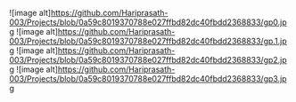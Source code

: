 ![image alt]https://github.com/Hariprasath-003/Projects/blob/0a59c8019370788e027ffbd82dc40fbdd2368833/gp0.jpg
![image alt]https://github.com/Hariprasath-003/Projects/blob/0a59c8019370788e027ffbd82dc40fbdd2368833/gp.1.jpg
![image alt]https://github.com/Hariprasath-003/Projects/blob/0a59c8019370788e027ffbd82dc40fbdd2368833/gp2.jpg
![image alt]https://github.com/Hariprasath-003/Projects/blob/0a59c8019370788e027ffbd82dc40fbdd2368833/gp3.jpg
